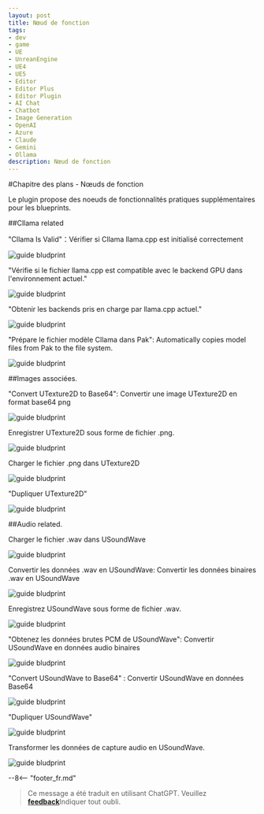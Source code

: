 ```yaml
---
layout: post
title: Nœud de fonction
tags:
- dev
- game
- UE
- UnreanEngine
- UE4
- UE5
- Editor
- Editor Plus
- Editor Plugin
- AI Chat
- Chatbot
- Image Generation
- OpenAI
- Azure
- Claude
- Gemini
- Ollama
description: Nœud de fonction
---
```


<meta property="og:title" content="UE 插件 AIChatPlus 使用说明 - 蓝图篇 - 功能节点" />

#Chapitre des plans - Nœuds de fonction

Le plugin propose des noeuds de fonctionnalités pratiques supplémentaires pour les blueprints.

##Cllama related

"Cllama Is Valid"：Vérifier si Cllama llama.cpp est initialisé correctement

![guide bludprint](assets/img/2024-ue-aichatplus/guide_util_1.png)

"Vérifie si le fichier llama.cpp est compatible avec le backend GPU dans l'environnement actuel."

![guide bludprint](assets/img/2024-ue-aichatplus/guide_util_2.png)

"Obtenir les backends pris en charge par llama.cpp actuel."

![guide bludprint](assets/img/2024-ue-aichatplus/guide_util_3.png)

"Prépare le fichier modèle Cllama dans Pak": Automatically copies model files from Pak to the file system.

![guide bludprint](assets/img/2024-ue-aichatplus/guide_util_4.png)

##Images associées.

"Convert UTexture2D to Base64": Convertir une image UTexture2D en format base64 png

![guide bludprint](assets/img/2024-ue-aichatplus/guide_util_5.png)

Enregistrer UTexture2D sous forme de fichier .png.

![guide bludprint](assets/img/2024-ue-aichatplus/guide_util_6.png)

Charger le fichier .png dans UTexture2D

![guide bludprint](assets/img/2024-ue-aichatplus/guide_util_7.png)

"Dupliquer UTexture2D"

![guide bludprint](assets/img/2024-ue-aichatplus/guide_util_8.png)

##Audio related.

Charger le fichier .wav dans USoundWave

![guide bludprint](assets/img/2024-ue-aichatplus/guide_util_9.png)

Convertir les données .wav en USoundWave: Convertir les données binaires .wav en USoundWave

![guide bludprint](assets/img/2024-ue-aichatplus/guide_util_10.png)

Enregistrez USoundWave sous forme de fichier .wav.

![guide bludprint](assets/img/2024-ue-aichatplus/guide_util_11.png)

"Obtenez les données brutes PCM de USoundWave": Convertir USoundWave en données audio binaires

![guide bludprint](assets/img/2024-ue-aichatplus/guide_util_12.png)

"Convert USoundWave to Base64" : Convertir USoundWave en données Base64

![guide bludprint](assets/img/2024-ue-aichatplus/guide_util_13.png)

"Dupliquer USoundWave"

![guide bludprint](assets/img/2024-ue-aichatplus/guide_util_14.png)

Transformer les données de capture audio en USoundWave.

![guide bludprint](assets/img/2024-ue-aichatplus/guide_util_15.png)

--8<-- "footer_fr.md"


> Ce message a été traduit en utilisant ChatGPT. Veuillez [**feedback**](https://github.com/disenone/wiki_blog/issues/new)Indiquer tout oubli. 
